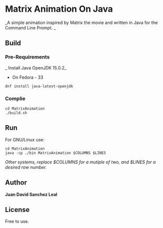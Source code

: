 # Matrix Animation On Java 

_A simple animation inspired by Matrix the movie and written in Java for the Command Line Prompt. _

## Build

### Pre-Requirements

_ Install Java OpenJDK 15.0.2_

* On Fedora - 33

```
dnf install java-latest-openjdk
```

### Complie

```
cd MatrixAnimation
./build.sh
```
## Run

For GNU/Linux use:

```
cd MatrixAnimation
java -cp ./bin MatrixAnimation $COLUMNS $LINES
```

_Other systems, replace $COLUMNS for a mutiple of two, and $LINES for a desired row number._

## Author

**Juan David Sanchez Leal**

## License 

Free to use.
